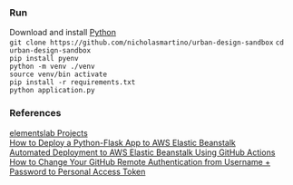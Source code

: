 ### Run
Download and install [Python](https://www.python.org/downloads/) \
```git clone https://github.com/nicholasmartino/urban-design-sandbox```
```cd urban-design-sandbox``` \
```pip install pyenv``` \
```python -m venv ./venv``` \
```source venv/bin activate``` \
```pip install -r requirements.txt``` \
```python application.py```

### References
[elementslab Projects](https://www.elementslab.ca/projects/) \
[How to Deploy a Python-Flask App to AWS Elastic Beanstalk](https://medium.com/seamless-cloud/how-to-deploy-a-python-flask-app-to-aws-elastic-beanstalk-c7de7f146eea) \
[Automated Deployment to AWS Elastic Beanstalk Using GitHub Actions](https://medium.com/seamless-cloud/automated-deployment-to-aws-elastic-beanstalk-using-github-actions-888757a6eeb0) \
[How to Change Your GitHub Remote Authentication from Username + Password to Personal Access Token
](https://medium.com/geekculture/how-to-change-your-github-remote-authentication-from-username-password-to-personal-access-token-64e527a766cf)
